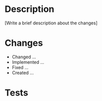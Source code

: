 # Description

[Write a brief description about the changes]

# Changes
- Changed ...
- Implemented ...
- Fixed ...
- Created ...

# Tests
